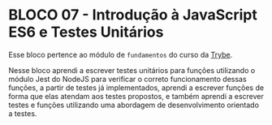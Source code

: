 # BLOCO 07 - Introdução à JavaScript ES6 e Testes Unitários

Esse bloco pertence ao módulo de `fundamentos` do curso da [Trybe](https://www.betrybe.com/). 

Nesse bloco aprendi a escrever testes unitários para funções utilizando o módulo Jest do NodeJS para verificar o correto funcionamento dessas funções, a partir de testes já implementados, aprendi a escrever funções de forma que elas atendam aos testes propostos, e também aprendi a escrever testes e funções utilizando uma abordagem de desenvolvimento orientado a testes.
